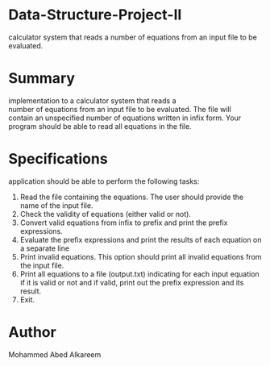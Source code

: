 # Data-Structure-Project-II
calculator system that reads a number of equations from an input file to be evaluated.


# Summary
implementation to	a	calculator system	that reads a	
number	of	equations	from an input	file to	be	evaluated.	The	file	will	
contain	an	unspecified	number	of	equations written	in	infix	form.	Your	
program	should	be	able	to	read	all	equations	in	the	file.

# Specifications
application	should	be	able	to	perform	the	following	tasks:
1. Read the	file	containing	the	equations.	The user	should	provide	the	
name	of	the	input	file.
2. Check	the	validity	of	equations	(either	valid	or	not).	
3. Convert	valid	equations	from	infix	to	prefix and	print	the	prefix
expressions.
4. Evaluate	the	prefix expressions and	print	the	results	of	each	equation	on	a	separate	line
5. Print	invalid equations. This	option	should	print	all	invalid	equations	from	the	input	file.
6. Print	all	equations	to	a	file	(output.txt)	indicating	for	each	input	equation	if	it	is	valid	or	not	and	if	valid,	print	out	the	prefix	expression and	its result.
7. Exit.


# Author

Mohammed Abed Alkareem
